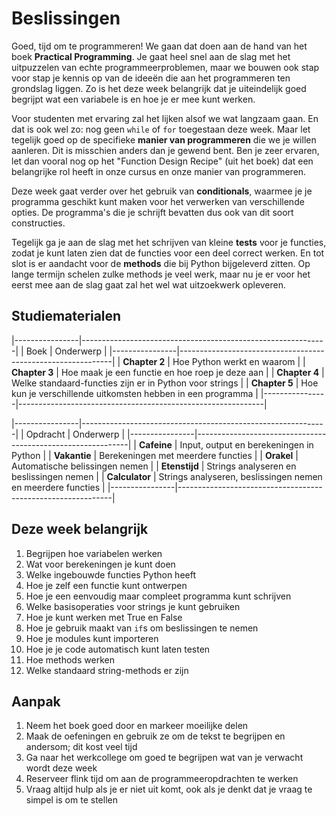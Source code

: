 # Beslissingen

Goed, tijd om te programmeren! We gaan dat doen aan de hand van het boek **Practical Programming**. Je gaat heel snel aan de slag met het uitpuzzelen van echte programmeerproblemen, maar we bouwen ook stap voor stap je kennis op van de ideeën die aan het programmeren ten grondslag liggen. Zo is het deze week belangrijk dat je uiteindelijk goed begrijpt wat een variabele is en hoe je er mee kunt werken.

Voor studenten met ervaring zal het lijken alsof we wat langzaam gaan. En dat is ook wel zo: nog geen `while` of `for` toegestaan deze week. Maar let tegelijk goed op de specifieke **manier van programmeren** die we je willen aanleren. Dit is misschien anders dan je gewend bent. Ben je zeer ervaren, let dan vooral nog op het "Function Design Recipe" (uit het boek) dat een belangrijke rol heeft in onze cursus en onze manier van programmeren.

Deze week gaat verder over het gebruik van **conditionals**, waarmee je je programma geschikt kunt maken voor het verwerken van verschillende opties. De programma's die je schrijft bevatten dus ook van dit soort constructies.

Tegelijk ga je aan de slag met het schrijven van kleine **tests** voor je functies, zodat je kunt laten zien dat de functies voor een deel correct werken. En tot slot is er aandacht voor de **methods** die bij Python bijgeleverd zitten. Op lange termijn schelen zulke methods je veel werk, maar nu je er voor het eerst mee aan de slag gaat zal het wel wat uitzoekwerk opleveren.

## Studiematerialen

|----------------|-------------------------------------------------------------|
| Boek           | Onderwerp                                                   |
|----------------|-------------------------------------------------------------|
| **Chapter 2**  | Hoe Python werkt en waarom                                  |
| **Chapter 3**  | Hoe maak je een functie en hoe roep je deze aan             |
| **Chapter 4**  | Welke standaard-functies zijn er in Python voor strings     |
| **Chapter 5**  | Hoe kun je verschillende uitkomsten hebben in een programma |
|----------------|-------------------------------------------------------------|

|----------------|-------------------------------------------------------------|
| Opdracht       | Onderwerp                                                   |
|----------------|-------------------------------------------------------------|
| **Cafeine**    | Input, output en berekeningen in Python                     |
| **Vakantie**   | Berekeningen met meerdere functies                          |
| **Orakel**     | Automatische belissingen nemen                              |
| **Etenstijd**  | Strings analyseren en beslissingen nemen                    |
| **Calculator** | Strings analyseren, beslissingen nemen en meerdere functies |
|----------------|-------------------------------------------------------------|

## Deze week belangrijk

1. Begrijpen hoe variabelen werken 
1. Wat voor berekeningen je kunt doen
1. Welke ingebouwde functies Python heeft
1. Hoe je zelf een functie kunt ontwerpen
1. Hoe je een eenvoudig maar compleet programma kunt schrijven
1. Welke basisoperaties voor strings je kunt gebruiken
1. Hoe je kunt werken met True en False
1. Hoe je gebruik maakt van `if`s om beslissingen te nemen
1. Hoe je modules kunt importeren
1. Hoe je je code automatisch kunt laten testen
1. Hoe methods werken
1. Welke standaard string-methods er zijn

## Aanpak

1. Neem het boek goed door en markeer moeilijke delen
2. Maak de oefeningen en gebruik ze om de tekst te begrijpen en andersom; dit kost veel tijd
3. Ga naar het werkcollege om goed te begrijpen wat van je verwacht wordt deze week
4. Reserveer flink tijd om aan de programmeeropdrachten te werken
5. Vraag altijd hulp als je er niet uit komt, ook als je denkt dat je vraag te simpel is om te stellen
